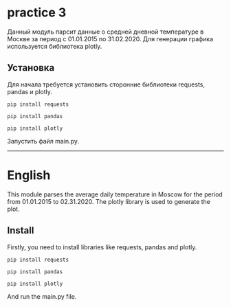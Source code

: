 # practice 3
Данный модуль парсит данные о средней дневной температуре в Москве за период с 01.01.2015 по 31.02.2020. Для генерации графика используется библиотека plotly.


## Установка
Для начала требуется установить сторонние библиотеки requests, pandas и plotly.

`pip install requests`

`pip install pandas`

`pip install plotly`

Запустить файл main.py.
___
# English

This module parses the average daily temperature in Moscow for the period from 01.01.2015 to 02.31.2020. The plotly library is used to generate the plot.

## Install
Firstly, you need to install libraries like requests, pandas and plotly.

`pip install requests`

`pip install pandas`

`pip install plotly`

And run the main.py file.